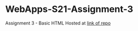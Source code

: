 # WebApps-S21-Assignment-3
Assignment 3 - Basic HTML
Hosted at 
[link of repo](https://44-563-web-apps-s21.github.io/webapps-s21-assignment-3-Saisumithra/)